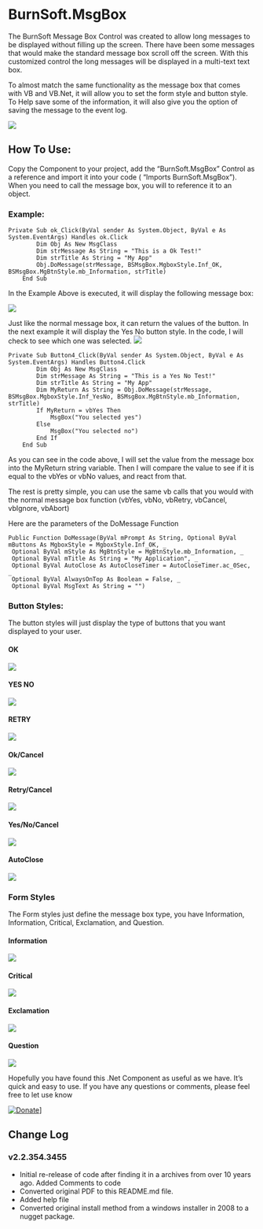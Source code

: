 # BurnSoft.MsgBox

The BurnSoft Message Box Control was created to allow long messages to be displayed without filling up the screen.  There have been some messages that would make the standard message box scroll off the screen.  With this customized control the long messages will be displayed in a multi-text text box.

To almost match the same functionality as the message box that comes with VB and VB.Net, it will allow you to set the form style and button style.  To Help save some of the information, it will also give you the option of saving the message to the event log.

![](images/info.jpg)

## How To Use:
Copy the Component to your project, add the “BurnSoft.MsgBox” Control as a reference and import it into your code ( “Imports BurnSoft.MsgBox”).  When you need to call the message box, you will to reference it to an object.

### Example:
```
Private Sub ok_Click(ByVal sender As System.Object, ByVal e As System.EventArgs) Handles ok.Click
        Dim Obj As New MsgClass
        Dim strMessage As String = "This is a Ok Test!"
        Dim strTitle As String = "My App"
        Obj.DoMessage(strMessage, BSMsgBox.MgboxStyle.Inf_OK, BSMsgBox.MgBtnStyle.mb_Information, strTitle)
    End Sub
```

In the Example Above is executed, it will display the following message box:

![](images/info.jpg)

Just like the normal message box, it can return the values of the button.  In the next example it will display the Yes No button style.  In the code, I will check to see which one was selected.
![](images/info_yes_no.jpg)

```
Private Sub Button4_Click(ByVal sender As System.Object, ByVal e As System.EventArgs) Handles Button4.Click
        Dim Obj As New MsgClass
        Dim strMessage As String = "This is a Yes No Test!"
        Dim strTitle As String = "My App"
        Dim MyReturn As String = Obj.DoMessage(strMessage, BSMsgBox.MgboxStyle.Inf_YesNo, BSMsgBox.MgBtnStyle.mb_Information, strTitle)
        If MyReturn = vbYes Then
            MsgBox("You selected yes")
        Else
            MsgBox("You selected no")
        End If
    End Sub
```

As you can see in the code above, I will set the value from the message box into the MyReturn string variable.  Then I will compare the value to see if it is equal to the vbYes or vbNo values, and react from that.

The rest is pretty simple, you can use the same vb calls that you would with the normal message box function (vbYes, vbNo, vbRetry, vbCancel, vbIgnore, vbAbort)

Here are the parameters of the DoMessage Function

```
Public Function DoMessage(ByVal mPrompt As String, Optional ByVal mButtons As MgboxStyle = MgboxStyle.Inf_OK, _
 Optional ByVal mStyle As MgBtnStyle = MgBtnStyle.mb_Information, _
 Optional ByVal mTitle As String = "My Application", _
 Optional ByVal AutoClose As AutoCloseTimer = AutoCloseTimer.ac_0Sec, _
 Optional ByVal AlwaysOnTop As Boolean = False, _
 Optional ByVal MsgText As String = "")
```

### Button Styles:
The button styles will just display the type of buttons that you want displayed to your user.

#### OK

![](images/info.jpg)
#### YES NO

![](images/info_yes_no.jpg)

#### RETRY
![](images/info_yes_no_retry.jpg)

#### Ok/Cancel
![](images/info_ok_cancel.jpg)
#### Retry/Cancel
![](images/info_retry_cancel.jpg)
#### Yes/No/Cancel
![](images/info_yes_no_cancel.jpg)
#### AutoClose
![](images/info_autoclose.jpg)

### Form Styles
The Form styles just define the message box type, you have Information, Information, Critical, Exclamation, and Question.

#### Information
![](images/info.jpg)
#### Critical
![](images/critical.jpg)
#### Exclamation
![](images/warning.jpg)
#### Question
![](images/question.jpg)

Hopefully you have found this .Net Component as useful as we have.  It’s quick and easy to use.  If you have any questions or comments, please feel free to let use know

[![Donate](https://www.paypalobjects.com/en_US/i/btn/btn_donateCC_LG.gif)](https://www.paypal.com/cgi-bin/webscr?cmd=_s-xclick&hosted_button_id=JSW8XEMQVH4BE)]

## Change Log

### v2.2.354.3455
* Initial re-release of code after finding it in a archives from over 10 years ago.  Added Comments to code
* Converted original PDF to this README.md file.
* Added help file
* Converted original install method from a windows installer in 2008 to a nugget package.